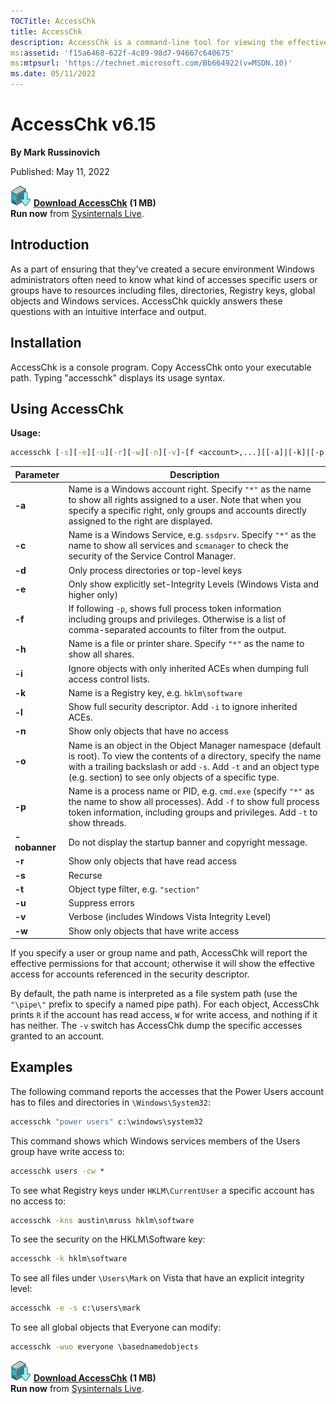 ```yaml
---
TOCTitle: AccessChk 
title: AccessChk
description: AccessChk is a command-line tool for viewing the effective permissions on files, registry keys, services, processes, kernel objects, and more.
ms:assetid: 'f15a6468-622f-4c89-98d7-94667c640675' 
ms:mtpsurl: 'https://technet.microsoft.com/Bb664922(v=MSDN.10)' 
ms.date: 05/11/2022
---
```


# AccessChk v6.15

**By Mark Russinovich**

Published: May 11, 2022

[![Download](media/shared/download_sm.png)](https://download.sysinternals.com/files/AccessChk.zip)  [**Download AccessChk**](https://download.sysinternals.com/files/AccessChk.zip) **(1 MB)**  
**Run now** from [Sysinternals Live](https://live.sysinternals.com/accesschk.exe).

## Introduction

As a part of ensuring that they've created a secure environment Windows
administrators often need to know what kind of accesses specific users
or groups have to resources including files, directories, Registry keys,
global objects and Windows services. AccessChk quickly answers these
questions with an intuitive interface and output.

## Installation

AccessChk is a console program. Copy AccessChk onto your executable
path. Typing "accesschk" displays its usage syntax.

## Using AccessChk

**Usage:**

```cmd
accesschk [-s][-e][-u][-r][-w][-n][-v]-[f <account>,...][[-a]|[-k]|[-p [-f] [-t]]|[-h][-o [-t <object type>]][-c]|[-d]] [[-l [-i]]|[username]] <file, directory, registry key, process, service, object>
```

|Parameter  |Description  |
|---------|---------|
|  **-a** |  Name is a Windows account right. Specify `"*"` as the name to show all rights assigned to a user. Note that when you specify a specific right, only groups and accounts directly assigned to the right are displayed.|
|  **-c** |  Name is a Windows Service, e.g. `ssdpsrv`. Specify `"*"` as the name to show all services and `scmanager` to check the security of the Service Control Manager.|
|  **-d** |  Only process directories or top-level keys|
|  **-e** |  Only show explicitly set-Integrity Levels (Windows Vista and higher only)|
|  **-f** |  If following `-p`, shows full process token information including groups and privileges. Otherwise is a list of comma-separated accounts to filter from the output.|
|  **-h** |  Name is a file or printer share. Specify `"*"` as the name to show all shares.|
|  **-i** |  Ignore objects with only inherited ACEs when dumping full access control lists.|
|  **-k** |  Name is a Registry key, e.g. `hklm\software`|
|  **-l** |  Show full security descriptor. Add `-i` to ignore inherited ACEs.|
|  **-n** |  Show only objects that have no access|
|  **-o** |  Name is an object in the Object Manager namespace (default is root). To view the contents of a directory, specify the name with a trailing backslash or add `-s`. Add `-t` and an object type (e.g. section) to see only objects of a specific type.|
|  **-p** |  Name is a process name or PID, e.g. `cmd.exe` (specify `"*"` as the name to show all processes). Add `-f` to show full process token information, including groups and privileges. Add `-t` to show threads.|
|  **-nobanner** |  Do not display the startup banner and copyright message.|
|  **-r** |  Show only objects that have read access|
|  **-s** |  Recurse|
|  **-t** |  Object type filter, e.g. `"section"`|
|  **-u** |  Suppress errors|
|  **-v** |  Verbose (includes Windows Vista Integrity Level)|
|  **-w** |  Show only objects that have write access|

If you specify a user or group name and path, AccessChk will report the
effective permissions for that account; otherwise it will show the
effective access for accounts referenced in the security descriptor.

By default, the path name is interpreted as a file system path (use the
`"\pipe\"` prefix to specify a named pipe path). For each object,
AccessChk prints `R` if the account has read access, `W` for write access,
and nothing if it has neither. The `-v` switch has AccessChk dump the
specific accesses granted to an account.

## Examples

The following command reports the accesses that the Power Users account
has to files and directories in `\Windows\System32`:

```cmd
accesschk "power users" c:\windows\system32
```

This command shows which Windows services members of the Users group
have write access to:

```cmd
accesschk users -cw *
```

To see what Registry keys under `HKLM\CurrentUser` a specific account has
no access to:

```cmd
accesschk -kns austin\mruss hklm\software
```

To see the security on the HKLM\\Software key:

```cmd
accesschk -k hklm\software
```

To see all files under `\Users\Mark` on Vista that have an explicit
integrity level:

```cmd
accesschk -e -s c:\users\mark
```

To see all global objects that Everyone can modify:

```cmd
accesschk -wuo everyone \basednamedobjects
```

[![Download](media/shared/download_sm.png)](https://download.sysinternals.com/files/AccessChk.zip)  [**Download AccessChk**](https://download.sysinternals.com/files/AccessChk.zip) **(1 MB)**  
**Run now** from [Sysinternals Live](https://live.sysinternals.com/accesschk.exe).

